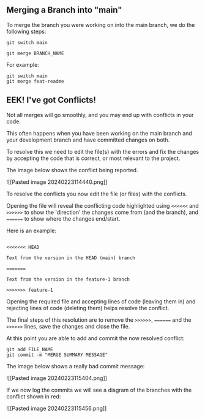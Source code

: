 ## Merging a Branch into "main"

To merge the branch you were working on into the main branch, we do the following steps:

```shell
git switch main

git merge BRANCH_NAME
```

For example:

```shell
git switch main
git merge feat-readme
```

## EEK! I've got Conflicts!

Not all merges will go smoothly, and you may end up with conflicts in your code.

This often happens when you have been working on the main branch and your development branch and have committed changes on both.

To resolve this we need to edit the file(s) with the errors and fix the changes by accepting the code that is correct, or most relevant to the project.

The image below shows the conflict being reported.

![[Pasted image 20240223114440.png]]

To resolve the conflicts you now edit the file (or files) with the conflicts.

Opening the file will reveal the conflicting code highlighted using `<<<<<<` and `>>>>>>` to show the 'direction' the changes come from (and the branch), and `======` to show where the changes end/start.

Here is an example:

```text

<<<<<<< HEAD

Text from the version in the HEAD (main) branch

=======

Text from the version in the feature-1 branch

>>>>>>> feature-1
```

Opening the required file and accepting lines of code (leaving them in) and rejecting lines of code (deleting them) helps resolve the conflict.

The final steps of this resolution are to remove the `>>>>>>`, `======` and the `>>>>>>` lines, save the changes and close the file.

At this point you are able to add and commit the now resolved conflict:

```shell
git add FILE_NAME
git commit -m "MERGE SUMMARY MESSAGE"
```

The image below shows a really bad commit message:

![[Pasted image 20240223115404.png]]

If we now log the commits we will see a diagram of the branches with the conflict shown in red:

![[Pasted image 20240223115456.png]]
